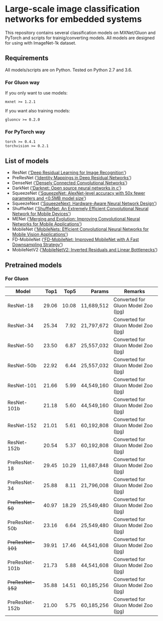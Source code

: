 # Large-scale image classification networks for embedded systems
This repository contains several classification models on MXNet/Gluon and PyTorch and scripts for trainig/converting models. All models are designed for using with ImageNet-1k dataset.

## Requirements
All models/scripts are on Python. Tested on Python 2.7 and 3.6.

### For Gluon way
If you only want to use models:
```
mxnet >= 1.2.1
```
If you want also training models:
```
gluoncv >= 0.2.0
```

### For PyTorch way
```
torch >= 0.4.1
torchvision >= 0.2.1
```

## List of models

- ResNet (['Deep Residual Learning for Image Recognition'](https://arxiv.org/abs/1512.03385))
- PreResNet (['Identity Mappings in Deep Residual Networks'](https://arxiv.org/abs/1603.05027))
- DenseNet (['Densely Connected Convolutional Networks'](https://arxiv.org/abs/1608.06993))
- DarkNet (['Darknet: Open source neural networks in c'](https://github.com/pjreddie/darknet)) 
- SqueezeNet (['SqueezeNet: AlexNet-level accuracy with 50x fewer parameters and <0.5MB model size'](https://arxiv.org/abs/1602.07360))
- SqueezeNext (['SqueezeNext: Hardware-Aware Neural Network Design'](https://arxiv.org/abs/1803.10615))
- ShuffleNet (['ShuffleNet: An Extremely Efficient Convolutional Neural Network for Mobile Devices'](https://arxiv.org/abs/1707.01083))
- MENet (['Merging and Evolution: Improving Convolutional Neural Networks for Mobile Applications'](https://arxiv.org/abs/1803.09127))
- MobileNet (['MobileNets: Efficient Convolutional Neural Networks for Mobile Vision Applications'](https://arxiv.org/abs/1704.04861))
- FD-MobileNet (['FD-MobileNet: Improved MobileNet with A Fast Downsampling Strategy'](https://arxiv.org/abs/1802.03750))
- MobileNetV2 (['MobileNetV2: Inverted Residuals and Linear Bottlenecks'](https://arxiv.org/abs/1801.04381))

## Pretrained models

### For Gluon

| Model | Top1 | Top5 | Params | Remarks |
| --- | ---: | ---: | ---: | --- |
| ResNet-18 | 29.06 | 10.08 | 11,689,512 | Converted for Gluon Model Zoo ([log](https://github.com/osmr/tmp1/v0.0.2/resnet18-1008-4f9f7e8f.params.log])) |
| ResNet-34 | 25.34 | 7.92 | 21,797,672 | Converted for Gluon Model Zoo ([log](https://github.com/osmr/tmp1/v0.0.2/resnet34-0792-5b875f49.params.log])) |
| ResNet-50 | 23.50 | 6.87 | 25,557,032 | Converted for Gluon Model Zoo ([log](https://github.com/osmr/tmp1/v0.0.2/resnet50-0687-79fae958.params.log])) |
| ResNet-50b | 22.92 | 6.44 | 25,557,032 | Converted for Gluon Model Zoo ([log](https://github.com/osmr/tmp1/v0.0.2/resnet50b-0644-27a36c02.params.log])) |
| ResNet-101 | 21.66 | 5.99 | 44,549,160 | Converted for Gluon Model Zoo ([log](https://github.com/osmr/tmp1/v0.0.2/resnet101-0599-a6d3a5f4.params.log])) |
| ResNet-101b | 21.18 | 5.60 | 44,549,160 | Converted for Gluon Model Zoo ([log](https://github.com/osmr/tmp1/v0.0.2/resnet101b-0560-6517274e.params.log])) |
| ResNet-152 | 21.01 | 5.61 | 60,192,808 | Converted for Gluon Model Zoo ([log](https://github.com/osmr/tmp1/v0.0.2/resnet152-0561-d05971c8.params.log])) |
| ResNet-152b | 20.54 | 5.37 | 60,192,808 | Converted for Gluon Model Zoo ([log](https://github.com/osmr/tmp1/v0.0.2/resnet152b-0537-4f5bd879.params.log])) |
| PreResNet-18 | 29.45 | 10.29 | 11,687,848 | Converted for Gluon Model Zoo ([log](https://github.com/osmr/tmp1/v0.0.2/preresnet18-1029-26f46f0b.params.log])) |
| PreResNet-34 | 25.88 | 8.11 | 21,796,008 | Converted for Gluon Model Zoo ([log](https://github.com/osmr/tmp1/v0.0.2/preresnet34-0811-f8fe98a2.params.log])) |
| ~~PreResNet-50~~ | 40.97 | 18.29 | 25,549,480 | Converted for Gluon Model Zoo ([log](https://github.com/osmr/tmp1/v0.0.2/preresnet50-1829-2fcfddb1.params.log])) |
| PreResNet-50b | 23.16 | 6.64 | 25,549,480 | Converted for Gluon Model Zoo ([log](https://github.com/osmr/tmp1/v0.0.2/preresnet50b-0664-2fcfddb1.params.log])) |
| ~~PreResNet-101~~ | 39.91 | 17.46 | 44,541,608 | Converted for Gluon Model Zoo ([log](https://github.com/osmr/tmp1/v0.0.2/preresnet101-1746-1015145a.params.log])) |
| PreResNet-101b | 21.73 | 5.88 | 44,541,608 | Converted for Gluon Model Zoo ([log](https://github.com/osmr/tmp1/v0.0.2/preresnet101b-0588-1015145a.params.log])) |
| ~~PreResNet-152~~ | 35.88 | 14.51 | 60,185,256 | Converted for Gluon Model Zoo ([log](https://github.com/osmr/tmp1/v0.0.2/preresnet152-1451-dc303191.params.log])) |
| PreResNet-152b | 21.00 | 5.75 | 60,185,256 | Converted for Gluon Model Zoo ([log](https://github.com/osmr/tmp1/v0.0.2/preresnet152b-0575-dc303191.params.log])) |
